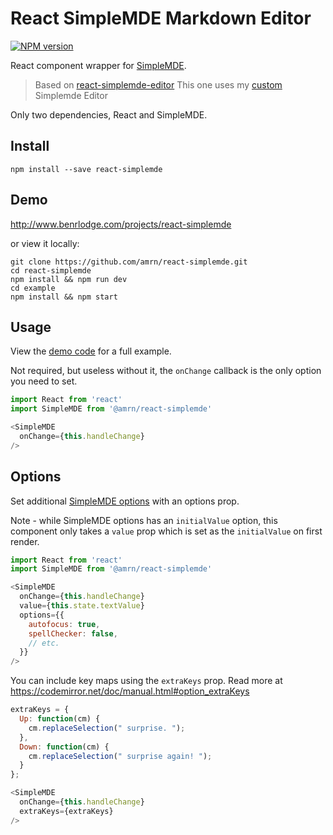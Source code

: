 # React SimpleMDE Markdown Editor
[![NPM version][npm-badge]][npm]

React component wrapper for
[SimpleMDE](https://github.com/NextStepWebs/simplemde-markdown-editor).

> Based on [react-simplemde-editor](https://github.com/RIP21/react-simplemde-editor)
> This one uses my [custom](https://github.com/AmrN/simplemde-markdown-editor) Simplemde Editor

Only two dependencies, React and SimpleMDE.

## Install
```
npm install --save react-simplemde
```

## Demo
http://www.benrlodge.com/projects/react-simplemde

or view it locally:
```
git clone https://github.com/amrn/react-simplemde.git
cd react-simplemde
npm install && npm run dev
cd example
npm install && npm start
```

## Usage
View the [demo code](https://github.com/amrn/react-simplemde/tree/master/example) for a full example.

Not required, but useless without it, the `onChange` callback is the only option you need to set.

```javascript
import React from 'react'
import SimpleMDE from '@amrn/react-simplemde'

<SimpleMDE
  onChange={this.handleChange}
/>
```

## Options
Set additional [SimpleMDE options](https://github.com/NextStepWebs/simplemde-markdown-editor#configuration) with an options prop.

Note - while SimpleMDE options has an `initialValue` option, this component only takes a `value` prop which is set as the `initialValue` on first render.

```javascript
import React from 'react'
import SimpleMDE from '@amrn/react-simplemde'

<SimpleMDE
  onChange={this.handleChange}
  value={this.state.textValue}
  options={{
    autofocus: true,
    spellChecker: false,
    // etc.
  }}
/>
```

You can include key maps using the `extraKeys` prop.
Read more at https://codemirror.net/doc/manual.html#option_extraKeys

```javascript
extraKeys = {
  Up: function(cm) {
    cm.replaceSelection(" surprise. ");
  },
  Down: function(cm) {
    cm.replaceSelection(" surprise again! ");
  }
};

<SimpleMDE
  onChange={this.handleChange}
  extraKeys={extraKeys}
/>
```

[npm-badge]: http://badge.fury.io/js/react-simplemde.svg
[npm]: http://badge.fury.io/js/react-simplemde